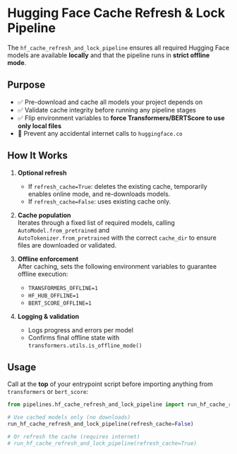 # Hugging Face Cache Refresh & Lock Pipeline

The `hf_cache_refresh_and_lock_pipeline` ensures all required Hugging Face models
are available **locally** and that the pipeline runs in **strict offline mode**.

## Purpose
- ✅ Pre-download and cache all models your project depends on  
- ✅ Validate cache integrity before running any pipeline stages  
- ✅ Flip environment variables to **force Transformers/BERTScore to use only local files**  
- 🚫 Prevent any accidental internet calls to `huggingface.co`

## How It Works
1. **Optional refresh**  
   - If `refresh_cache=True`: deletes the existing cache, temporarily enables online mode, and re-downloads models.  
   - If `refresh_cache=False`: uses existing cache only.

2. **Cache population**  
   Iterates through a fixed list of required models, calling `AutoModel.from_pretrained` and  
   `AutoTokenizer.from_pretrained` with the correct `cache_dir` to ensure files are downloaded or validated.

3. **Offline enforcement**  
   After caching, sets the following environment variables to guarantee offline execution:
   - `TRANSFORMERS_OFFLINE=1`  
   - `HF_HUB_OFFLINE=1`  
   - `BERT_SCORE_OFFLINE=1`

4. **Logging & validation**  
   - Logs progress and errors per model  
   - Confirms final offline state with `transformers.utils.is_offline_mode()`

## Usage

Call at the **top** of your entrypoint script before importing anything from `transformers` or `bert_score`:

```python
from pipelines.hf_cache_refresh_and_lock_pipeline import run_hf_cache_refresh_and_lock_pipeline

# Use cached models only (no downloads)
run_hf_cache_refresh_and_lock_pipeline(refresh_cache=False)

# Or refresh the cache (requires internet)
# run_hf_cache_refresh_and_lock_pipeline(refresh_cache=True)
